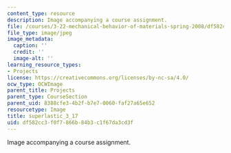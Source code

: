 ```yaml
---
content_type: resource
description: Image accompanying a course assignment.
file: /courses/3-22-mechanical-behavior-of-materials-spring-2008/df582cc3f0f7866b84b3c1f67da3cd3f_superlastic_3_17.jpg
file_type: image/jpeg
image_metadata:
  caption: ''
  credit: ''
  image-alt: ''
learning_resource_types:
- Projects
license: https://creativecommons.org/licenses/by-nc-sa/4.0/
ocw_type: OCWImage
parent_title: Projects
parent_type: CourseSection
parent_uid: 8388cfe3-4b2f-b7e7-0060-faf27a65e652
resourcetype: Image
title: superlastic_3_17
uid: df582cc3-f0f7-866b-84b3-c1f67da3cd3f
---
```

Image accompanying a course assignment.